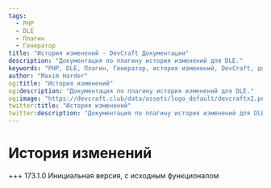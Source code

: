 ```yaml
---
tags:
  - PHP
  - DLE
  - Плагин
  - Генератор
title: "История изменений - DevCraft Документации"
description: "Документация по плагину история изменений для DLE."
keywords: "PHP, DLE, Плагин, Генератор, история изменений, DevCraft, документация"
author: "Maxim Harder"
og:title: "История изменений"
og:description: "Документация по плагину история изменений для DLE."
og:image: "https://devcraft.club/data/assets/logo_default/devcraftx2.png"
twitter:title: "История изменений"
twitter:description: "Документация по плагину история изменений для DLE."
---
```


# История изменений

+++ 173.1.0
Инициальная версия, с исходным функционалом